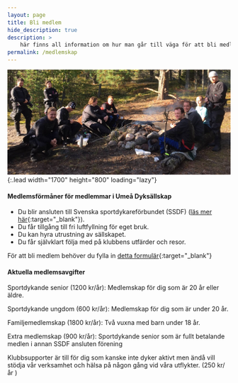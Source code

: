 ```yaml
---
layout: page
title: Bli medlem
hide_description: true
description: >
    här finns all information om hur man går till väga för att bli medlem i föreningen.
permalink: /medlemskap
---
```


![image](/assets/img/sallskap.jpg){:.lead width="1700" height="800" loading="lazy"}

#### Medlemsförmåner för medlemmar i Umeå Dyksällskap

* Du blir ansluten till Svenska sportdykareförbundet (SSDF)
([läs mer här](https://www.ssdf.se/foreningsinformation/vad-ingar-i-medlemskapet){:target="_blank"}).
* Du får tillgång till fri luftfyllning för eget bruk.
* Du kan hyra utrustning av sällskapet.
* Du får självklart följa med på klubbens utfärder och resor.

För att bli medlem behöver du fylla in [detta formulär](https://docs.google.com/forms/d/e/1FAIpQLSd5k84t6BEziO8_tiQ88R9CSd-9PxU7jscayibC71K9oTFQKg/viewform){:target="_blank"}

#### Aktuella medlemsavgifter

Sportdykande senior (1200 kr/år):
Medlemskap för dig som är 20 år eller äldre.

Sportdykande ungdom (600 kr/år):
Medlemskap för dig som är under 20 år.

Familjemedlemskap (1800 kr/år):
Två vuxna med barn under 18 år.

Extra medlemskap (900 kr/år):
Sportdykande senior som är fullt betalande medlen i annan SSDF ansluten förening

Klubbsupporter är till för dig som kanske inte dyker aktivt men ändå vill stödja vår verksamhet och hälsa på någon gång vid våra utflykter. (250 kr/år )
